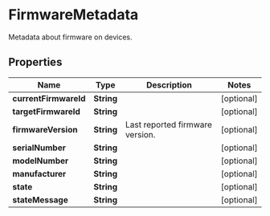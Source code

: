 

# FirmwareMetadata

Metadata about firmware on devices.

## Properties

Name | Type | Description | Notes
------------ | ------------- | ------------- | -------------
**currentFirmwareId** | **String** |  |  [optional]
**targetFirmwareId** | **String** |  |  [optional]
**firmwareVersion** | **String** | Last reported firmware version. |  [optional]
**serialNumber** | **String** |  |  [optional]
**modelNumber** | **String** |  |  [optional]
**manufacturer** | **String** |  |  [optional]
**state** | **String** |  |  [optional]
**stateMessage** | **String** |  |  [optional]




